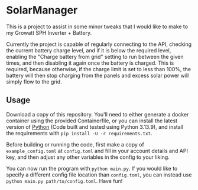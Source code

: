 # SolarManager

This is a project to assist in some minor tweaks that I would like to make to my Growatt SPH Inverter + Battery.

Currently the project is capable of regularly connecting to the API, checking the current battery charge level, and if it is below the required level, enabling the "Charge battery from grid" setting to run between the given times, and then disabling it again once the battery is charged. This is required, because otherwise, if the charge limit is set to less than 100%, the battery will then stop charging from the panels and excess solar power will simply flow to the grid.

## Usage

Download a copy of this repository. You'll need to either generate a docker container using the provided Containerfile, or you can install the latest version of [Python](https://www.python.org/) (Code built and tested using Python 3.13.9), and install the requirements with `pip install -U -r requirements.txt`.

Before building or running the code, first make a copy of `example_config.toml` at `config.toml` and fill in your account details and API key, and then adjust any other variables in the config to your liking.

You can now run the program with `python main.py`. If you would like to specify a different config file location than `config.toml`, you can instead use `python main.py path/to/config.toml`. Have fun!
